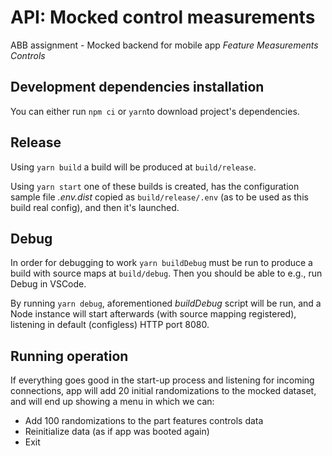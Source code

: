 # API: Mocked control measurements

ABB assignment - Mocked backend for mobile app *Feature Measurements Controls*


## Development dependencies installation

You can either run ```npm ci``` or ```yarn```to download project's dependencies.



## Release

Using ```yarn build``` a build will be produced at ```build/release```.

Using ```yarn start``` one of these builds is created, has the configuration sample file *.env.dist*
copied as ```build/release/.env``` (as to be used as this build real config), and then it's launched.



## Debug

In order for debugging to work ```yarn buildDebug``` must be run to produce a build with source maps 
at ```build/debug```. Then you should be able to e.g., run Debug in VSCode.

By running ```yarn debug```, aforementioned *buildDebug* script will be run, and a Node instance will
start afterwards (with source mapping registered), listening in default (configless) HTTP port 8080.



## Running operation

If everything goes good in the start-up process and listening for incoming connections, app will add
20 initial randomizations to the mocked dataset, and will end up showing a menu in which we can:

- Add 100 randomizations to the part features controls data
- Reinitialize data (as if app was booted again)
- Exit